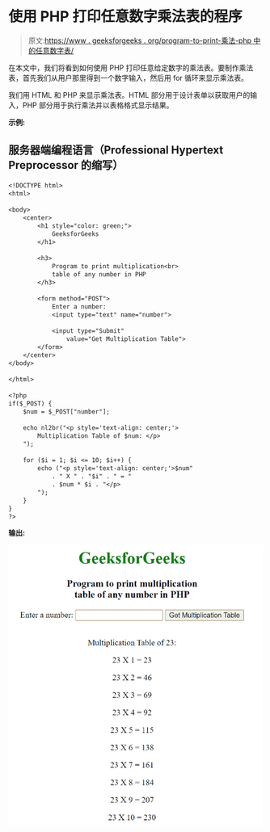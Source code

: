 # 使用 PHP 打印任意数字乘法表的程序

> 原文:[https://www . geeksforgeeks . org/program-to-print-乘法-php 中的任意数字表/](https://www.geeksforgeeks.org/program-to-print-multiplication-table-of-any-number-in-php/)

在本文中，我们将看到如何使用 PHP 打印任意给定数字的乘法表。要制作乘法表，首先我们从用户那里得到一个数字输入，然后用 for 循环来显示乘法表。

我们用 HTML 和 PHP 来显示乘法表。HTML 部分用于设计表单以获取用户的输入，PHP 部分用于执行乘法并以表格格式显示结果。

**示例:**

## 服务器端编程语言（Professional Hypertext Preprocessor 的缩写）

```phphtml
<!DOCTYPE html>
<html>

<body>
    <center>
        <h1 style="color: green;">
            GeeksforGeeks
        </h1>

        <h3>
            Program to print multiplication<br>
            table of any number in PHP
        </h3>

        <form method="POST">
            Enter a number: 
            <input type="text" name="number">

            <input type="Submit" 
                value="Get Multiplication Table">
        </form>
    </center>
</body>

</html>

<?php
if($_POST) {
    $num = $_POST["number"];

    echo nl2br("<p style='text-align: center;'>
        Multiplication Table of $num: </p>
    ");

    for ($i = 1; $i <= 10; $i++) {
        echo ("<p style='text-align: center;'>$num"
            . " X " . "$i" . " = " 
            . $num * $i . "</p>
        ");
    }
}
?>
```

**输出:**

![](img/63da061a1c3b52fa972811d78264b01b.png)